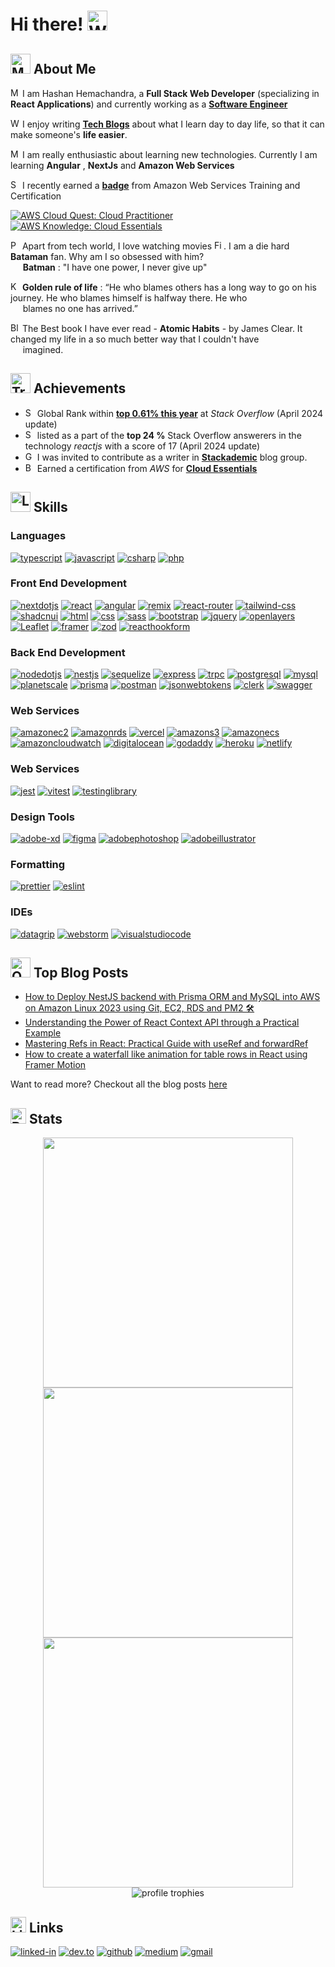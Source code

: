 # Hi there! <img src="https://raw.githubusercontent.com/Tarikul-Islam-Anik/Animated-Fluent-Emojis/master/Emojis/Hand%20gestures/Waving%20Hand.png" alt="Waving Hand" width="32" height="32" />

## <img src="https://raw.githubusercontent.com/Tarikul-Islam-Anik/Animated-Fluent-Emojis/master/Emojis/People/Man%20Raising%20Hand.png" alt="Man Raising Hand" width="32" height="32" /> About Me

<img src="https://raw.githubusercontent.com/Tarikul-Islam-Anik/Animated-Fluent-Emojis/master/Emojis/People/Man%20Office%20Worker.png" alt="Man Office Worker" width="15" height="15" /> I am Hashan Hemachandra, a **Full Stack Web Developer** (specializing in **React Applications**) and currently working as a [**Software Engineer**](https://www.linkedin.com/in/hashan-hemachandra/)

<img src="https://raw.githubusercontent.com/Tarikul-Islam-Anik/Animated-Fluent-Emojis/master/Emojis/Hand%20gestures/Writing%20Hand.png" alt="Writing Hand" width="15" height="15" /> I enjoy writing [**Tech Blogs**](https://medium.com/@hemachandra.hashan) about what I learn day to day life, so that it can make someone's **life easier**.

<img src="https://raw.githubusercontent.com/Tarikul-Islam-Anik/Animated-Fluent-Emojis/master/Emojis/People/Man%20Technologist.png" alt="Man Technologist" width="15" height="15" /> I am really enthusiastic about learning new technologies. Currently I am learning **Angular** , **NextJs** and **Amazon Web Services**

<img src="https://raw.githubusercontent.com/Tarikul-Islam-Anik/Animated-Fluent-Emojis/master/Emojis/Activities/Sports%20Medal.png" alt="Sports Medal" width="15" height="15" /> I recently earned a [**badge**](https://www.credly.com/badges/9473d062-41c5-4566-ace6-05bc92d475f5/public_url) from Amazon Web Services Training and Certification

<!--START_SECTION:badges-->

[![AWS Cloud Quest: Cloud Practitioner](https://images.credly.com/size/110x110/images/2784d0d8-327c-406f-971e-9f0e15097003/image.png)](http://www.credly.com/badges/d2ee6b81-d519-4e4e-9e02-dd1420b9601b "AWS Cloud Quest: Cloud Practitioner")
[![AWS Knowledge: Cloud Essentials](https://images.credly.com/size/110x110/images/ec621e2a-c8f0-4459-806c-ae11829d372a/image.png)](http://www.credly.com/badges/9473d062-41c5-4566-ace6-05bc92d475f5 "AWS Knowledge: Cloud Essentials")
<!--END_SECTION:badges-->

<img src="https://raw.githubusercontent.com/Tarikul-Islam-Anik/Animated-Fluent-Emojis/master/Emojis/Food/Popcorn.png" alt="Popcorn" width="15" height="15" /> Apart from tech world, I love watching movies <img src="https://raw.githubusercontent.com/Tarikul-Islam-Anik/Animated-Fluent-Emojis/master/Emojis/Objects/Film%20Projector.png" alt="Film Projector" width="15" height="15" />. I am a die hard **Bataman** fan. Why am I so obsessed with him? </br>&nbsp;&nbsp;&nbsp;&nbsp;&nbsp;**Batman** : "I have one power, I never give up"

<img src="https://raw.githubusercontent.com/Tarikul-Islam-Anik/Animated-Fluent-Emojis/master/Emojis/Objects/Key.png" alt="Key" width="15" height="15" /> **Golden rule of life** : “He who blames others has a long way to go on his journey. He who blames himself is halfway there. He who</br>&nbsp;&nbsp;&nbsp;&nbsp;&nbsp;blames no one has arrived.”

<img src="https://raw.githubusercontent.com/Tarikul-Islam-Anik/Animated-Fluent-Emojis/master/Emojis/Objects/Blue%20Book.png" alt="Blue Book" width="15" height="15" /> The Best book I have ever read - **Atomic Habits** - by James Clear. It changed my life in a so much better way  that I couldn't have</br>&nbsp;&nbsp;&nbsp;&nbsp;&nbsp;imagined. 

## <img src="https://raw.githubusercontent.com/Tarikul-Islam-Anik/Animated-Fluent-Emojis/master/Emojis/Activities/Trophy.png" alt="Trophy" width="32" height="32" /> Achievements


-   <img src="https://raw.githubusercontent.com/Tarikul-Islam-Anik/Animated-Fluent-Emojis/master/Emojis/Activities/Sports%20Medal.png" alt="Sports Medal" width="15" height="15" /> Global Rank within [**top 0.61% this year**](https://stackexchange.com/leagues/1/year/stackoverflow/2024-01-01/21999955#21999955) at _Stack Overflow_ (April 2024 update)
-   <img src="https://raw.githubusercontent.com/Tarikul-Islam-Anik/Animated-Fluent-Emojis/master/Emojis/Objects/Scroll.png" alt="Scroll" width="15" height="15" /> listed as a part of the **top 24 %** Stack Overflow answerers in the technology _reactjs_ with a score of 17 (April 2024 update)
-   <img src="https://raw.githubusercontent.com/Tarikul-Islam-Anik/Animated-Fluent-Emojis/master/Emojis/Objects/Gem%20Stone.png" alt="Gem Stone" width="15" height="15" /> I was invited to contribute as a writer in [**Stackademic**]((https://blog.stackademic.com/)) blog group.
-   <img src="https://raw.githubusercontent.com/Tarikul-Islam-Anik/Animated-Fluent-Emojis/master/Emojis/Objects/Battery.png" alt="Battery" width="15" height="15" /> Earned a certification from _AWS_ for [**Cloud Essentials**](https://www.credly.com/badges/9473d062-41c5-4566-ace6-05bc92d475f5/public_url)

## <img src="https://raw.githubusercontent.com/Tarikul-Islam-Anik/Animated-Fluent-Emojis/master/Emojis/Objects/Lab%20Coat.png" alt="Lab Coat" width="32" height="32" /> Skills

### Languages

[![typescript](https://img.shields.io/badge/TypeScript-3178C6?style=for-the-badge&logo=typescript&logoColor=white)](https://www.typescriptlang.org/)
[![javascript](https://img.shields.io/badge/JavaScript-F7DF1E?style=for-the-badge&logo=javascript&logoColor=black)](https://developer.mozilla.org/en-US/docs/Web/JavaScript#:~:text=JavaScript%20(JS)%20is%20a%20lightweight,Apache%20CouchDB%20and%20Adobe%20Acrobat.)
[![csharp](https://img.shields.io/badge/csharp-512BD4?style=for-the-badge&logo=csharp&logoColor=white)](https://dotnet.microsoft.com/en-us/languages/csharp)
[![php](https://img.shields.io/badge/PHP-777BB4?style=for-the-badge&logo=php&logoColor=white)](https://www.php.net/)

### Front End Development

[![nextdotjs](https://img.shields.io/badge/Next.js-000000?style=for-the-badge&logo=nextdotjs&logoColor=white)](https://nextjs.org/)
[![react](https://img.shields.io/badge/React-61DAFB?style=for-the-badge&logo=react&logoColor=black)](https://react.dev/)
[![angular](https://img.shields.io/badge/Angular-c3002f?style=for-the-badge&logo=angular&logoColor=white)](https://angular.io/)
[![remix](https://img.shields.io/badge/Remix-000000?style=for-the-badge&logo=remix&logoColor=white)](https://remix.run/)
[![react-router](https://img.shields.io/badge/React_Router-CA4245?style=for-the-badge&logo=react-router&logoColor=white)](https://reactrouter.com/en/main)
[![tailwind-css](https://img.shields.io/badge/tailwind_css-06B6D4?style=for-the-badge&logo=tailwind-css&logoColor=white)](https://tailwindcss.com/)
[![shadcnui](https://img.shields.io/badge/shadcn/ui-000000?style=for-the-badge&logo=shadcnui&logoColor=white)](https://ui.shadcn.com/)
[![html](https://img.shields.io/badge/HTML5-E34F26?style=for-the-badge&logo=html5&logoColor=white)](https://www.w3schools.com/html/)
[![css](https://img.shields.io/badge/CSS3-1572B6?style=for-the-badge&logo=css3&logoColor=white)](https://www.w3schools.com/css/)
[![sass](https://img.shields.io/badge/SASS-CC6699?style=for-the-badge&logo=sass&logoColor=white)](https://sass-lang.com/)
[![bootstrap](https://img.shields.io/badge/Bootstrap-563D7C?style=for-the-badge&logo=bootstrap&logoColor=white)](https://getbootstrap.com/)
[![jquery](https://img.shields.io/badge/jQuery-0769AD?style=for-the-badge&logo=jquery&logoColor=white)](https://jquery.com/)
[![openlayers](https://img.shields.io/badge/Openlayers-1F6B75?style=for-the-badge&logo=openlayers&logoColor=white)](https://openlayers.org/)
[![Leaflet](https://img.shields.io/badge/Leaflet-199900?style=for-the-badge&logo=Leaflet&logoColor=white)](https://leafletjs.com/)
[![framer](https://img.shields.io/badge/Framer_Motion-0055FF?style=for-the-badge&logo=framer&logoColor=white)](https://www.framer.com/motion/)
[![zod](https://img.shields.io/badge/Zod-3E67B1?style=for-the-badge&logo=zod&logoColor=white)](https://zod.dev/)
[![reacthookform](https://img.shields.io/badge/React_Hook_Form-EC5990?style=for-the-badge&logo=reacthookform&logoColor=white)](https://react-hook-form.com/)

### Back End Development

[![nodedotjs](https://img.shields.io/badge/Node.js-339933?style=for-the-badge&logo=nodedotjs&logoColor=white)](https://nodejs.org/en)
[![nestjs](https://img.shields.io/badge/NestJs-E0234E?style=for-the-badge&logo=nestjs&logoColor=white)](https://nestjs.com/)
[![sequelize](https://img.shields.io/badge/Sequelize-52B0E7?style=for-the-badge&logo=sequelize&logoColor=white)](https://sequelize.org/)
[![express](https://img.shields.io/badge/Express-000000?style=for-the-badge&logo=express&logoColor=white)](https://expressjs.com/)
[![trpc](https://img.shields.io/badge/tRPC-2596BE?style=for-the-badge&logo=trpc&logoColor=white)](https://trpc.io/)
[![postgresql](https://img.shields.io/badge/PostgreSQL-4169E1?style=for-the-badge&logo=postgresql&logoColor=white)](https://www.postgresql.org/)
[![mysql](https://img.shields.io/badge/MySQL-4479A1?style=for-the-badge&logo=mysql&logoColor=white)](https://www.mysql.com/)
[![planetscale](https://img.shields.io/badge/PlanetScale-000000?style=for-the-badge&logo=planetscale&logoColor=white)](https://planetscale.com/)
[![prisma](https://img.shields.io/badge/Prisma-2D3748?style=for-the-badge&logo=prisma&logoColor=white)](https://www.prisma.io/)
[![postman](https://img.shields.io/badge/Postman-FF6C37?style=for-the-badge&logo=postman&logoColor=white)](https://www.postman.com/)
[![jsonwebtokens](https://img.shields.io/badge/JSON_web_tokens-000000?style=for-the-badge&logo=jsonwebtokens&logoColor=white)](https://jwt.io/)
[![clerk](https://img.shields.io/badge/Clerk-6C47FF?style=for-the-badge&logo=clerk&logoColor=white)](https://clerk.com/)
[![swagger](https://img.shields.io/badge/Swagger-85EA2D?style=for-the-badge&logo=swagger&logoColor=black)](https://swagger.io/)

### Web Services

[![amazonec2](https://img.shields.io/badge/Amazon_EC2-FF9900?style=for-the-badge&logo=amazonec2&logoColor=white)](https://aws.amazon.com/ec2/)
[![amazonrds](https://img.shields.io/badge/Amazon_RDS-527FFF?style=for-the-badge&logo=amazonrds&logoColor=white)](https://aws.amazon.com/rds/)
[![vercel](https://img.shields.io/badge/Vercel-000000?style=for-the-badge&logo=vercel&logoColor=white)](https://vercel.com)
[![amazons3](https://img.shields.io/badge/Amazon_S3-569A31?style=for-the-badge&logo=amazons3&logoColor=white)](https://aws.amazon.com/s3/)
[![amazonecs](https://img.shields.io/badge/Amazon_ECS-FF9900?style=for-the-badge&logo=amazonecs&logoColor=white)](https://aws.amazon.com/ecs/)
[![amazoncloudwatch](https://img.shields.io/badge/Amazon_Cloud_Watch-FF4F8B?style=for-the-badge&logo=amazoncloudwatch&logoColor=white)](https://aws.amazon.com/cloudwatch/)
[![digitalocean](https://img.shields.io/badge/Digital_Ocean-0080FF?style=for-the-badge&logo=digitalocean&logoColor=white)](https://www.digitalocean.com/)
[![godaddy](https://img.shields.io/badge/GoDaddy-1BDBDB?style=for-the-badge&logo=godaddy&logoColor=white)](https://www.godaddy.com/en-uk)
[![heroku](https://img.shields.io/badge/Heroku-430098?style=for-the-badge&logo=heroku&logoColor=white)](https://www.heroku.com/)
[![netlify](https://img.shields.io/badge/Netlify-00C7B7?style=for-the-badge&logo=netlify&logoColor=white)](https://www.netlify.com/)

### Web Services

[![jest](https://img.shields.io/badge/Jest-C21325?style=for-the-badge&logo=jest&logoColor=white)](https://jestjs.io/)
[![vitest](https://img.shields.io/badge/Vitest-6E9F18?style=for-the-badge&logo=vitest&logoColor=white)](https://vitest.dev/)
[![testinglibrary](https://img.shields.io/badge/Testing_Library-E33332?style=for-the-badge&logo=testinglibrary&logoColor=white)](https://testing-library.com/)

### Design Tools

[![adobe-xd](https://img.shields.io/badge/adobe_xd-470137?style=for-the-badge&logo=adobe-xd&logoColor=white)](https://helpx.adobe.com/support/xd.html)
[![figma](https://img.shields.io/badge/figma-000000?style=for-the-badge&logo=figma&logoColor=white)](https://www.figma.com/)
[![adobephotoshop](https://img.shields.io/badge/Adobe_Photoshop-31A8FF?style=for-the-badge&logo=adobephotoshop&logoColor=white)](https://www.adobe.com/products/photoshop.html)
[![adobeillustrator](https://img.shields.io/badge/Adobe_Illustrator-FF9A00?style=for-the-badge&logo=adobeillustrator&logoColor=white)](https://www.adobe.com/products/illustrator.html)

### Formatting

[![prettier](https://img.shields.io/badge/Prettier-F7B93E?style=for-the-badge&logo=prettier&logoColor=black)](https://prettier.io/)
[![eslint](https://img.shields.io/badge/ESLint-4B32C3?style=for-the-badge&logo=eslint&logoColor=white)](https://eslint.org/)

### IDEs

[![datagrip](https://img.shields.io/badge/DataGrip-1cd990?style=for-the-badge&logo=datagrip&logoColor=white)](https://www.jetbrains.com/datagrip/)
[![webstorm](https://img.shields.io/badge/WebStorm-00ced8?style=for-the-badge&logo=webstorm&logoColor=white)](https://www.jetbrains.com/webstorm/)
[![visualstudiocode](https://img.shields.io/badge/VSCode-007ACC?style=for-the-badge&logo=visualstudiocode&logoColor=white)](https://code.visualstudio.com/)

## <img src="https://raw.githubusercontent.com/Tarikul-Islam-Anik/Animated-Fluent-Emojis/master/Emojis/Objects/Open%20Book.png" alt="Open Book" width="32" height="32" /> Top Blog Posts

- [How to Deploy NestJS backend with Prisma ORM and MySQL into AWS on Amazon Linux 2023 using Git, EC2, RDS and PM2 🛠️](https://medium.com/stackademic/how-to-deploy-nestjs-backend-with-prisma-orm-and-mysql-into-aws-on-amazon-linux-2023-using-git-2f8041140dff)
- [Understanding the Power of React Context API through a Practical Example](https://blog.stackademic.com/understanding-the-power-of-react-context-api-through-a-practical-example-3312a7a2c824)
- [Mastering Refs in React: Practical Guide with useRef and forwardRef](https://blog.stackademic.com/mastering-refs-in-react-practical-guide-with-useref-and-forwardref-374c7a57eba1)
- [How to create a waterfall like animation for table rows in React using Framer Motion](https://blog.stackademic.com/how-to-create-a-waterfall-like-animation-for-table-rows-in-react-using-framer-motion-c09990320926)

Want to read more? Checkout all the blog posts [here](https://medium.com/@hemachandra.hashan)

## <img src="https://raw.githubusercontent.com/Tarikul-Islam-Anik/Animated-Fluent-Emojis/master/Emojis/Objects/Bar%20Chart.png" alt="Bar Chart" width="25" height="25" /> Stats

<div align="center">
  <img width=400 src='https://github-readme-stats.vercel.app/api?username=hmalindu1&theme=vue-dark&show_icons=true&hide_border=true&count_private=true' />
  <br/>
  <img width=400 src='https://github-readme-streak-stats.herokuapp.com/?user=hmalindu1&theme=vue-dark&hide_border=true' />
  <br/>
  <img width=400 src='https://github-readme-stats.vercel.app/api/top-langs/?username=hmalindu1&theme=vue-dark&show_icons=true&hide_border=true&layout=compact&row=1&column=6&margin-h=8' />
  <br/>
  <img src="https://github-profile-trophy.vercel.app/?username=hmalindu1&row=1&column=6&margin-h=8&theme=nord&count_private=true&margin-w=15&no-frame=true" alt="profile trophies" />
</div>

## <img src="https://raw.githubusercontent.com/Tarikul-Islam-Anik/Animated-Fluent-Emojis/master/Emojis/Objects/Link.png" alt="Link" width="25" height="25" /> Links

[![linked-in](https://img.shields.io/badge/Linked_In-0077B5?style=for-the-badge&logo=LinkedIn&logoColor=white)](https://www.linkedin.com/in/hashan-hemachandra/)
[![dev.to](https://img.shields.io/badge/Dev.to-0A0A0A?style=for-the-badge&logo=DevdotTo&logoColor=white)](https://dev.to/hmalindu1)
[![github](https://img.shields.io/badge/GitHub-000000?style=for-the-badge&logo=GitHub&logoColor=white)](https://github.com/hmalindu1)
[![medium](https://img.shields.io/badge/medium-000000?style=for-the-badge&logo=medium&logoColor=white)](https://medium.com/@hemachandra.hashan)
[![gmail](https://img.shields.io/badge/Gmail-D14836?style=for-the-badge&logo=Gmail&logoColor=white)](mailto:hemachandra.hashan@gmail.com)
